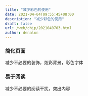 ```yaml
---
title: "减少彩色的使用"
date: 2021-04-04T09:55:45+08:00
description: "减少彩色的使用"
draft: false
url: /web/chip/2021040703.html
author: denalon
---
```


### 简化页面

减少不必要的装饰，炫彩背景，彩色字体

### 易于阅读

减少不必要的阅读干扰，突出内容
